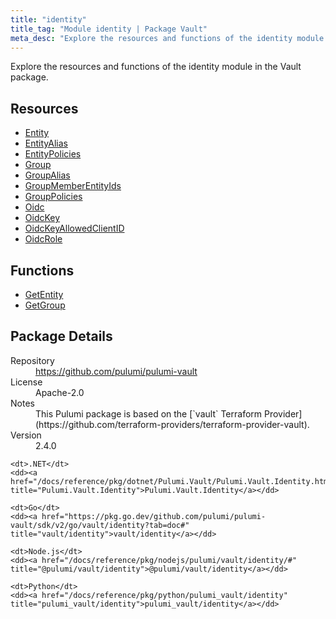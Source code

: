 ```yaml
---
title: "identity"
title_tag: "Module identity | Package Vault"
meta_desc: "Explore the resources and functions of the identity module in the Vault package."
---
```


<!-- WARNING: this file was generated by Pulumi Docs Generator. -->
<!-- Do not edit by hand unless you're certain you know what you are doing! -->

Explore the resources and functions of the identity module in the Vault package.

<h2 id="resources">Resources</h2>
<ul class="api">
    <li><a href="entity" title="Entity"><span class="symbol resource"></span>Entity</a></li>
    <li><a href="entityalias" title="EntityAlias"><span class="symbol resource"></span>EntityAlias</a></li>
    <li><a href="entitypolicies" title="EntityPolicies"><span class="symbol resource"></span>EntityPolicies</a></li>
    <li><a href="group" title="Group"><span class="symbol resource"></span>Group</a></li>
    <li><a href="groupalias" title="GroupAlias"><span class="symbol resource"></span>GroupAlias</a></li>
    <li><a href="groupmemberentityids" title="GroupMemberEntityIds"><span class="symbol resource"></span>GroupMemberEntityIds</a></li>
    <li><a href="grouppolicies" title="GroupPolicies"><span class="symbol resource"></span>GroupPolicies</a></li>
    <li><a href="oidc" title="Oidc"><span class="symbol resource"></span>Oidc</a></li>
    <li><a href="oidckey" title="OidcKey"><span class="symbol resource"></span>OidcKey</a></li>
    <li><a href="oidckeyallowedclientid" title="OidcKeyAllowedClientID"><span class="symbol resource"></span>OidcKeyAllowedClientID</a></li>
    <li><a href="oidcrole" title="OidcRole"><span class="symbol resource"></span>OidcRole</a></li>
</ul>

<h2 id="functions">Functions</h2>
<ul class="api">
    <li><a href="getentity" title="GetEntity"><span class="symbol function"></span>GetEntity</a></li>
    <li><a href="getgroup" title="GetGroup"><span class="symbol function"></span>GetGroup</a></li>
</ul>

<h2 id="package-details">Package Details</h2>
<dl class="package-details">
	<dt>Repository</dt>
	<dd><a href="https://github.com/pulumi/pulumi-vault">https://github.com/pulumi/pulumi-vault</a></dd>
	<dt>License</dt>
	<dd>Apache-2.0</dd>
	<dt>Notes</dt>
	<dd>This Pulumi package is based on the [`vault` Terraform Provider](https://github.com/terraform-providers/terraform-provider-vault).</dd>
	<dt>Version</dt>
	<dd>2.4.0</dd>
</dl>



<dl class="tabular">

    <dt>.NET</dt>
    <dd><a href="/docs/reference/pkg/dotnet/Pulumi.Vault/Pulumi.Vault.Identity.html" title="Pulumi.Vault.Identity">Pulumi.Vault.Identity</a></dd>

    <dt>Go</dt>
    <dd><a href="https://pkg.go.dev/github.com/pulumi/pulumi-vault/sdk/v2/go/vault/identity?tab=doc#" title="vault/identity">vault/identity</a></dd>

    <dt>Node.js</dt>
    <dd><a href="/docs/reference/pkg/nodejs/pulumi/vault/identity/#" title="@pulumi/vault/identity">@pulumi/vault/identity</a></dd>

    <dt>Python</dt>
    <dd><a href="/docs/reference/pkg/python/pulumi_vault/identity" title="pulumi_vault/identity">pulumi_vault/identity</a></dd>

</dl>

